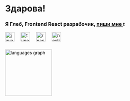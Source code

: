 <h1 align="left">Здарова!</h1>

<div>
<h3 align="left">Я Глеб, Frontend React разрабочик, 
  <a href="https://t.me/bankagle" target="_blank">
    пиши мне
    <img src="https://raw.githubusercontent.com/maurodesouza/profile-readme-generator/master/src/assets/icons/social/telegram/default.svg" width="15" height="15" alt="telegram logo"  />
  </a>
</h3>
</div>

<div align="left">
  <img src="https://cdn.jsdelivr.net/gh/devicons/devicon/icons/javascript/javascript-original.svg" height="30" alt="javascript logo"  />
  <img width="12" />
  <img src="https://cdn.jsdelivr.net/gh/devicons/devicon/icons/typescript/typescript-original.svg" height="30" alt="typescript logo"  />
  <img width="12" />
  <img src="https://cdn.jsdelivr.net/gh/devicons/devicon/icons/react/react-original.svg" height="30" alt="react logo"  />
  <img width="12" />
  <img src="https://cdn.jsdelivr.net/gh/devicons/devicon/icons/nextjs/nextjs-original.svg" height="30" alt="nextjs logo"  />
</div>

###
<div align="left">
  <img src="https://github-readme-stats.vercel.app/api/top-langs?username=Glebanka&locale=en&hide_title=false&layout=compact&card_width=320&langs_count=5&theme=radical&hide_border=false&order=2&custom_title=%D0%A7%D0%B0%D1%81%D1%82%D0%BE%20%D0%B8%D1%81%D0%BF%D0%BE%D0%BB%D1%8C%D0%B7%D1%83%D0%B5%D0%BC%D1%8B%D0%B5%20%D1%8F%D0%B7%D1%8B%D0%BA%D0%B8" height="150" alt="languages graph"  />
</div>
